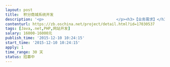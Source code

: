 ```yaml
---                
layout: post       
title:  积分商城系统开发           
description: '<p>                                </p><h3>【业务需求】</h3><h4>一、功能需求</h4><p><b>１、开发积分商城的后台管理、PC端网站、手机端网站、微信端积分商城</b></p><p style="">　　后台管理是商城内部人员使用的。<span style="color: rgb(51, 51, 51); font-size: 14px;">PC端网站</span>和手机端网站、微信端积分商城功能一致，都是为用户使用的。<span style="color: rgb(51, 51, 51); font-size: 14px;">PC端网站</span>的展示更加详细、清晰；PC端网站要对手机进行适配，适当精简内容，作为手机端网站；微信端积分商城是将手机端网站内容嵌入到微信端。</p><p><b>２、后台管理</b></p><p>　　1）积分商城的一切消费体现为积分消费，没有现金消费的概念。后台系统会生成不同金额的积分卡（包含积分卡积分、售价、序列号、样式），并且可以印刷出来。线下交易积分卡。后台也可以为用户绑定积分卡序列号，进而更新用户的积分。</p><p>　　2）系统内置一个超级管理员，超级管理员可以设置（增、删、改、查）运维人员和商家。商家没有注册功能，商家用户与积分商城管理者线下沟通。</p><p>　　3）运维人员设置不同的商品和服务。针对服务，可以设置为后付费——先消费、后结账（刷积分）。商品必须预付费，直接用积分兑换商品。</p><p>　　4）运维人员设置商品（增、删、改、查），设置商品的兑换积分，及商品的其他信息。</p><p>　　5）运维人员设置服务（增、删、改、查），设置服务的兑换积分，及服务的其他信息。</p><p>　　6）统计积分商城的消费情况。</p><p>　　7）用户消费行为结束后，会给商家发送短信通知。</p><p>　　8）后台设置商家结款功能。商家在商城的收益，皆为积分收益，商家可以在商城端进行积分套现操作。</p><p><b>３、PC端网站</b><br></p><p>　　1）积分商城的PC端操作页面，展列不同的商品和服务。用户可以对商品和服务进行浏览、选择和消费。服务还可以后付费。</p><p>　　2）<span style="color: rgb(51, 51, 51); font-size: 14px;">后付费解释：客户在结账的时候打开操作界面，可以直接选择相应的服务进行点击付费，然后输入相应的金额，输入金额会出现抵扣多少积分，进行积分消费。</span></p><p>　　3）商品是指可以直接预览到并且直接用积分兑换的实物。服务包括但不局限于：餐饮类、酒店类、健身类，等等。</p><p>　　4）提供用户注册功能。</p><p>　　5）提供用户绑定积分卡功能。用户也可以线下沟通商城运维人员绑定积分卡。</p><p>　　6）用户消费行为结束后，会给商家发送短信通知。</p><p>　　7）商家具有结款功能。商家在商城的收益，皆为积分收益，商家可以在PC端商城进行积分套现操作。</p><p>　　8）用户的积分不可提现。</p><p><b>４、手机端网站</b></p><p>　　与PC端网站功能一致，精简版、适配手机屏幕。</p><p><b>５、微信端积分商城</b></p><p>　　嵌入手机端网站，操作方式与手机端网站一致。</p><h4>二、技术要求</h4><h4><span style="color: rgb(51, 51, 51); font-size: 14px;">　　Java、.net、PHP。</span><br></h4><h4>三、非功能性要求</h4><p>　　开发人员可以和我们沟通更详细的业务需求，我们也很希望能够得到开发者的最佳方案。<br></p><p>　　我们有自己的前端人员、UI人员、运维人员，我们希望能够和接包方（开发人员）建立良好、长期的合作关系。<br></p><h3>【人员要求】</h3><h4>一、能力要求</h4><p>　　优先考虑做过类似项目的接包方，开发人员需要至少三年开发经验。</p><h4>二、其他要求</h4><p>　　我们接受接包放给出合理价格。<br></p><h3>【交付要求】</h3><h4>一、交付物要求</h4><p>1、产品开发完毕并通过线上测试</p><h4>二、验收基准</h4><p>1、产品开发完毕并通过线上测试</p><p>2、功能完善，无BUG</p><p>3、使用流畅，无卡顿</p><h3>【支付方式】</h3><p>支付方式通过众包分批次担保交易；</p><p>这个可以协商。<br></p><p>                            </p>'     
contenturl: https://zb.oschina.net/project/detail.html?id=17030537      
tags: [Java,.net,PHP,网站开发]            
salary: 16000-16000元          
publish_time: '2015-12-10 10:24:15'         
start_time: '2015-12-10 10:24:15'           
apply: 1                   
time_range: 30 天              
status: 招募中                  
---                 
```

